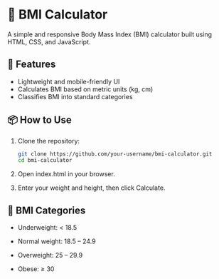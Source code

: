 # 🧮 BMI Calculator

A simple and responsive Body Mass Index (BMI) calculator built using HTML, CSS, and JavaScript.

## 🚀 Features

- Lightweight and mobile-friendly UI
- Calculates BMI based on metric units (kg, cm)
- Classifies BMI into standard categories

## 📦 How to Use

1. Clone the repository:
   ```bash
   git clone https://github.com/your-username/bmi-calculator.git
   cd bmi-calculator
   ```

2. Open index.html in your browser.

3. Enter your weight and height, then click Calculate.

## 🧠 BMI Categories

 - Underweight: < 18.5

 - Normal weight: 18.5 – 24.9

 - Overweight: 25 – 29.9

 - Obese: ≥ 30
